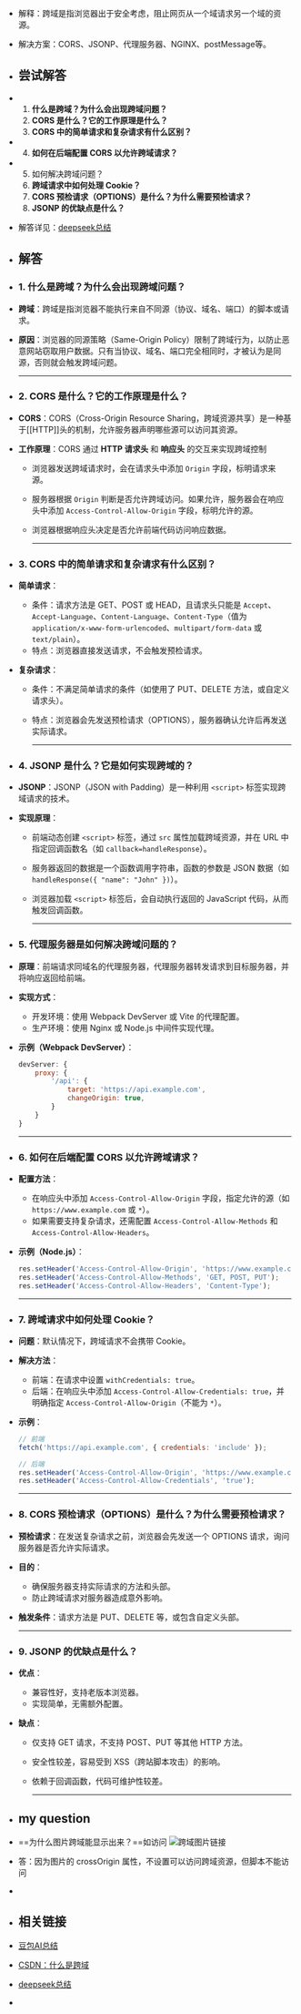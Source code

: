- 解释：跨域是指浏览器出于安全考虑，阻止网页从一个域请求另一个域的资源。
- 解决方案：CORS、JSONP、代理服务器、NGINX、postMessage等。
- ## 尝试解答
- 1. **什么是跨域？为什么会出现跨域问题？**
  2. **CORS 是什么？它的工作原理是什么？**
  3. **CORS 中的简单请求和复杂请求有什么区别？**
- 4. **如何在后端配置 CORS 以允许跨域请求？**
- 5. 如何解决跨域问题？
  7. **跨域请求中如何处理 Cookie？**
  8. **CORS 预检请求（OPTIONS）是什么？为什么需要预检请求？**
  9. **JSONP 的优缺点是什么？**
- 解答详见：[deepseek总结](https://chat.deepseek.com/a/chat/s/3fb581cb-a85f-4523-8500-7a455e1ed2a2)
- ## 解答
- ### 1. **什么是跨域？为什么会出现跨域问题？**
- **跨域**：跨域是指浏览器不能执行来自不同源（协议、域名、端口）的脚本或请求。
- **原因**：浏览器的同源策略（Same-Origin Policy）限制了跨域行为，以防止恶意网站窃取用户数据。只有当协议、域名、端口完全相同时，才被认为是同源，否则就会触发跨域问题。
  
  ---
- ### 2. **CORS 是什么？它的工作原理是什么？**
- **CORS**：CORS（Cross-Origin Resource Sharing，跨域资源共享）是一种基于[[HTTP]]头的机制，允许服务器声明哪些源可以访问其资源。
- **工作原理**：CORS 通过 **HTTP 请求头** 和 **响应头** 的交互来实现跨域控制
	- 浏览器发送跨域请求时，会在请求头中添加 `Origin` 字段，标明请求来源。
	- 服务器根据 `Origin` 判断是否允许跨域访问。如果允许，服务器会在响应头中添加 `Access-Control-Allow-Origin` 字段，标明允许的源。
	- 浏览器根据响应头决定是否允许前端代码访问响应数据。 
	  
	  ---
- ### 3. **CORS 中的简单请求和复杂请求有什么区别？**
- **简单请求**：
	- 条件：请求方法是 GET、POST 或 HEAD，且请求头只能是 `Accept`、`Accept-Language`、`Content-Language`、`Content-Type`（值为 `application/x-www-form-urlencoded`、`multipart/form-data` 或 `text/plain`）。
	- 特点：浏览器直接发送请求，不会触发预检请求。
- **复杂请求**：
	- 条件：不满足简单请求的条件（如使用了 PUT、DELETE 方法，或自定义请求头）。
	- 特点：浏览器会先发送预检请求（OPTIONS），服务器确认允许后再发送实际请求。
	  
	  ---
- ### 4. **JSONP 是什么？它是如何实现跨域的？**
- **JSONP**：JSONP（JSON with Padding）是一种利用 `<script>` 标签实现跨域请求的技术。
- **实现原理**：
	- 前端动态创建 `<script>` 标签，通过 `src` 属性加载跨域资源，并在 URL 中指定回调函数名（如 `callback=handleResponse`）。
	- 服务器返回的数据是一个函数调用字符串，函数的参数是 JSON 数据（如 `handleResponse({ "name": "John" })`）。
	- 浏览器加载 `<script>` 标签后，会自动执行返回的 JavaScript 代码，从而触发回调函数。
	  
	  ---
- ### 5. **代理服务器是如何解决跨域问题的？**
- **原理**：前端请求同域名的代理服务器，代理服务器转发请求到目标服务器，并将响应返回给前端。
- **实现方式**：
	- 开发环境：使用 Webpack DevServer 或 Vite 的代理配置。
	- 生产环境：使用 Nginx 或 Node.js 中间件实现代理。
- **示例（Webpack DevServer）**：
  ```JavaScript
  devServer: {
      proxy: {
          '/api': {
              target: 'https://api.example.com',
              changeOrigin: true,
          }
      }
  }
  ```
  
  ---
- ### 6. **如何在后端配置 CORS 以允许跨域请求？**
- **配置方法**：
	- 在响应头中添加 `Access-Control-Allow-Origin` 字段，指定允许的源（如 `https://www.example.com` 或 `*`）。
	- 如果需要支持复杂请求，还需配置 `Access-Control-Allow-Methods` 和 `Access-Control-Allow-Headers`。
- **示例（Node.js）**：
  ```JavaScript
  res.setHeader('Access-Control-Allow-Origin', 'https://www.example.com');
  res.setHeader('Access-Control-Allow-Methods', 'GET, POST, PUT');
  res.setHeader('Access-Control-Allow-Headers', 'Content-Type');
  ```
  
  ---
- ### 7. **跨域请求中如何处理 Cookie？**
- **问题**：默认情况下，跨域请求不会携带 Cookie。
- **解决方法**：
	- 前端：在请求中设置 `withCredentials: true`。
	- 后端：在响应头中添加 `Access-Control-Allow-Credentials: true`，并明确指定 `Access-Control-Allow-Origin`（不能为 `*`）。
- **示例**：
  ```JavaScript
  // 前端
  fetch('https://api.example.com', { credentials: 'include' });
  
  // 后端
  res.setHeader('Access-Control-Allow-Origin', 'https://www.example.com');
  res.setHeader('Access-Control-Allow-Credentials', 'true');
  ```
  
  ---
- ### 8. **CORS 预检请求（OPTIONS）是什么？为什么需要预检请求？**
- **预检请求**：在发送复杂请求之前，浏览器会先发送一个 OPTIONS 请求，询问服务器是否允许实际请求。
- **目的**：
	- 确保服务器支持实际请求的方法和头部。
	- 防止跨域请求对服务器造成意外影响。
- **触发条件**：请求方法是 PUT、DELETE 等，或包含自定义头部。
  
  ---
- ### 9. **JSONP 的优缺点是什么？**
- **优点**：
	- 兼容性好，支持老版本浏览器。
	- 实现简单，无需额外配置。
- **缺点**：
	- 仅支持 GET 请求，不支持 POST、PUT 等其他 HTTP 方法。
	- 安全性较差，容易受到 XSS（跨站脚本攻击）的影响。
	- 依赖于回调函数，代码可维护性较差。
	  
	  ---
- ## my question
- ==为什么图片跨域能显示出来？==如访问 ![跨域图片链接](`https://developer.mozilla.org/pimg/aHR0cHM6Ly9zdGF0aWM0LmJ1eXNlbGxhZHMubmV0L3V1LzIvMTU0ODUwLzE3Mjc4MTI4OTYtMTI4bG9nb3RyYW5zcGFyZW50LnBuZw%3D%3D.gh3KvCKF1fAfFQjU1WRLqdj7b3kR029VsuxGrnlXxcA%3D`)
- 答：因为图片的 crossOrigin 属性，不设置可以访问跨域资源，但脚本不能访问
-
- ## 相关链接
- [豆包AI总结](https://www.doubao.com/thread/w1fb0fcdb2eacb7fb)
- [CSDN：什么是跨域](https://blog.csdn.net/fudaihb/article/details/140187291)
- [deepseek总结](https://chat.deepseek.com/a/chat/s/3fb581cb-a85f-4523-8500-7a455e1ed2a2)
-